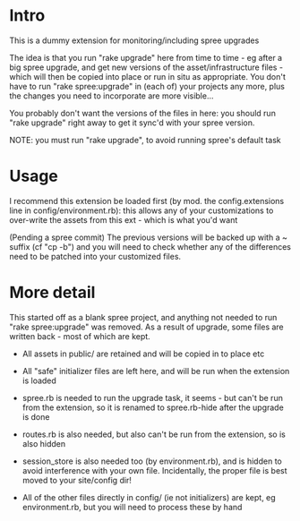 
# Intro

This is a dummy extension for monitoring/including spree upgrades

The idea is that you run "rake upgrade" here from time to time - eg after a big spree upgrade, and 
get new versions of the asset/infrastructure files - which will then be copied into place or run 
in situ as appropriate. You don't have to run "rake spree:upgrade" in (each of) your projects 
any more, plus the changes you need to incorporate are more visible...

You probably don't want the versions of the files in here: you should run "rake upgrade" right away 
to get it sync'd with your spree version.

NOTE: you must run "rake upgrade", to avoid running spree's default task

# Usage 

I recommend this extension be loaded first (by mod. the config.extensions line in config/environment.rb): 
this allows any of your customizations to over-write the assets from this ext - which is what you'd want


(Pending a spree commit) The previous versions will be backed up with a ~ suffix (cf "cp -b") and you
will need to check whether any of the differences need to be patched into your customized files. 

# More detail

This started off as a blank spree project, and anything not needed to run "rake spree:upgrade" was 
removed. As a result of upgrade, some files are written back - most of which are kept.

* All assets in public/ are retained and will be copied in to place etc

* All "safe" initializer files are left here, and will be run when the extension is loaded

* spree.rb is needed to run the upgrade task, it seems - but can't be run from the extension, so 
  it is renamed to spree.rb-hide after the upgrade is done

* routes.rb is also needed, but also can't be run from the extension, so is also hidden

* session_store is also needed too (by environment.rb), and is hidden to avoid interference with your
  own file. Incidentally, the proper file is best moved to your site/config dir! 

* All of the other files directly in config/ (ie not initializers) are kept, eg environment.rb, 
  but you will need to process these by hand



